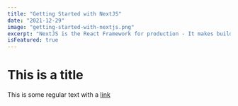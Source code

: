 ```yaml
---
title: "Getting Started with NextJS"
date: "2021-12-29"
image: "getting-started-with-nextjs.png"
excerpt: "NextJS is the React Framework for production - It makes building fullstack React apps and sites a breeze and ships with build-in SSR."
isFeatured: true
---
```


# This is a title

This is some regular text with a [link](https://google.com)
